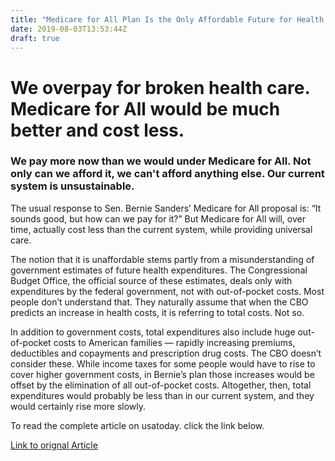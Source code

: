 ```yaml
---
title: "Medicare for All Plan Is the Only Affordable Future for Health Care"
date: 2019-08-03T13:53:44Z
draft: true
---
```


# We overpay for broken health care. Medicare for All would be much better and cost less.

### We pay more now than we would under Medicare for All. Not only can we afford it, we can't afford anything else. Our current system is unsustainable.


The usual response to Sen. Bernie Sanders’ Medicare for All proposal is: “It sounds good, but how can we pay for it?” But Medicare for All will, over time, actually cost less than the current system, while providing universal care.

The notion that it is unaffordable stems partly from a misunderstanding of government estimates of future health expenditures. The Congressional Budget Office, the official source of these estimates, deals only with expenditures by the federal government, not with out-of-pocket costs. Most people don’t understand that. They naturally assume that when the CBO predicts an increase in health costs, it is referring to total costs. Not so.

In addition to government costs, total expenditures also include huge out-of-pocket costs to American families — rapidly increasing premiums, deductibles and copayments and prescription drug costs. The CBO doesn’t consider these. While income taxes for some people would have to rise to cover higher government costs, in Bernie’s plan those increases would be offset by the elimination of all out-of-pocket costs. Altogether, then, total expenditures would probably be less than in our current system, and they would certainly rise more slowly.

To read the complete article on usatoday. click the link below.

[Link to orignal Article](https://www.usatoday.com/story/opinion/2019/08/02/bernie-sanders-medicare-for-all-better-care-lower-cost-column/1889567001/)
